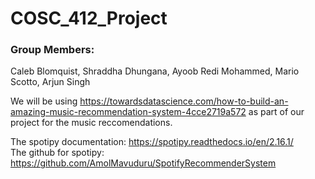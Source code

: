 # COSC_412_Project

### Group Members:
Caleb Blomquist, Shraddha Dhungana, Ayoob Redi Mohammed, Mario Scotto, Arjun Singh   

We will be using https://towardsdatascience.com/how-to-build-an-amazing-music-recommendation-system-4cce2719a572 as part of our project for the music reccomendations. 


The spotipy documentation: https://spotipy.readthedocs.io/en/2.16.1/  
The github for spotipy: https://github.com/AmolMavuduru/SpotifyRecommenderSystem
